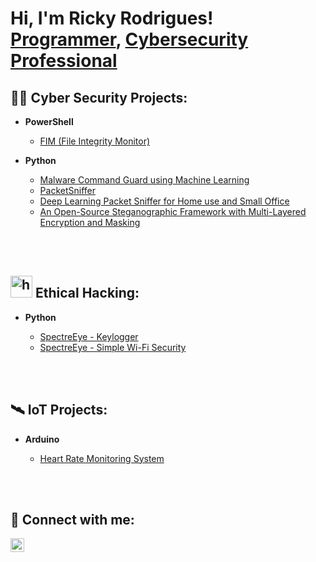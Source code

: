 <h1>Hi, I'm Ricky Rodrigues! <br/><a href="https://github.com/exposure18">Programmer</a>, <a href="https://www.linkedin.com/in/rickyboscorodrigues/">Cybersecurity Professional</a>

<h2>👨‍💻 Cyber Security Projects:</h2>

- <b>PowerShell</b>
  - [FIM (File Integrity Monitor)](https://github.com/exposure18/FileIntegrityMonitoring)
 
- <b>Python</b>
  - [Malware Command Guard using Machine Learning](https://github.com/exposure18/MalCommandGuard)
  - [PacketSniffer](https://github.com/exposure18/PacketSniffer)
  - [Deep Learning Packet Sniffer for Home use and Small Office](https://github.com/exposure18/DLPS)
  - [An Open-Source Steganographic Framework with Multi-Layered Encryption and Masking](https://github.com/exposure18/Steganography)

<br></br>

<h2><img width="35" height="35" alt="hacker" src="https://github.com/user-attachments/assets/f25896d2-46ec-4720-879a-f047e7bb9df1" />
 Ethical Hacking:</h2>

- <b>Python</b>

  - [SpectreEye - Keylogger](https://github.com/exposure18/SpectreEye)
  - [SpectreEye - Simple Wi-Fi Security]()

<br></br>

<h2>🛰️ IoT Projects:</h2>
 
- <b>Arduino</b>

  - [Heart Rate Monitoring System](https://github.com/exposure18/HeartRateMonitoringSystem)

<br></br>

<h2> 🤳 Connect with me:</h2>

[<img align="left" alt="Ricky | LinkedIn" width="22px" src="https://cdn.jsdelivr.net/npm/simple-icons@v3/icons/linkedin.svg" />][linkedin]


[linkedin]: https://www.linkedin.com/in/rickyboscorodrigues/
